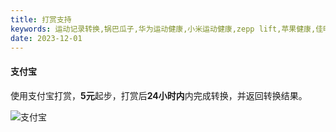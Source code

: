 ```yaml
---
title: 打赏支持
keywords: 运动记录转换,锅巴瓜子,华为运动健康,小米运动健康,zepp lift,苹果健康,佳明,高驰,strava,rqrun
date: 2023-12-01
---
```


#### 支付宝
使用支付宝打赏，**5元**起步，打赏后**24小时内**内完成转换，并返回转换结果。

<div class="img-box">
    <img class="zfb" src="/zfb.png" title="支付宝" alt="支付宝" style="max-width: 300px;">
</div>

